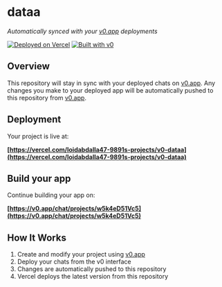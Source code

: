# dataa

*Automatically synced with your [v0.app](https://v0.app) deployments*

[![Deployed on Vercel](https://img.shields.io/badge/Deployed%20on-Vercel-black?style=for-the-badge&logo=vercel)](https://vercel.com/loidabdalla47-9891s-projects/v0-dataa)
[![Built with v0](https://img.shields.io/badge/Built%20with-v0.app-black?style=for-the-badge)](https://v0.app/chat/projects/w5k4eD51Vc5)

## Overview

This repository will stay in sync with your deployed chats on [v0.app](https://v0.app).
Any changes you make to your deployed app will be automatically pushed to this repository from [v0.app](https://v0.app).

## Deployment

Your project is live at:

**[https://vercel.com/loidabdalla47-9891s-projects/v0-dataa](https://vercel.com/loidabdalla47-9891s-projects/v0-dataa)**

## Build your app

Continue building your app on:

**[https://v0.app/chat/projects/w5k4eD51Vc5](https://v0.app/chat/projects/w5k4eD51Vc5)**

## How It Works

1. Create and modify your project using [v0.app](https://v0.app)
2. Deploy your chats from the v0 interface
3. Changes are automatically pushed to this repository
4. Vercel deploys the latest version from this repository